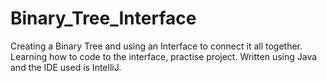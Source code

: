 # Binary_Tree_Interface

Creating a Binary Tree and using an Interface to connect it all together. Learning how to code to the interface, practise project. Written using Java and the IDE used is IntelliJ.
